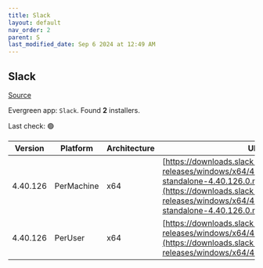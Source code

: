 ```yaml
---
title: Slack
layout: default
nav_order: 2
parent: S
last_modified_date: Sep 6 2024 at 12:49 AM
---
```


## Slack

[Source](https://slack.com/intl/en-au/help/articles/212475728-Deploy-Slack-via-Microsoft-Installer)

Evergreen app: `Slack`. Found **2** installers.

Last check: 🟢

| Version  | Platform   | Architecture | URI                                                                                                                                                                                                              |
| -------- | ---------- | ------------ | ---------------------------------------------------------------------------------------------------------------------------------------------------------------------------------------------------------------- |
| 4.40.126 | PerMachine | x64          | [https://downloads.slack-edge.com/desktop-releases/windows/x64/4.40.126/slack-standalone-4.40.126.0.msi](https://downloads.slack-edge.com/desktop-releases/windows/x64/4.40.126/slack-standalone-4.40.126.0.msi) |
| 4.40.126 | PerUser    | x64          | [https://downloads.slack-edge.com/desktop-releases/windows/x64/4.40.126/SlackSetup.msi](https://downloads.slack-edge.com/desktop-releases/windows/x64/4.40.126/SlackSetup.msi)                                   |
